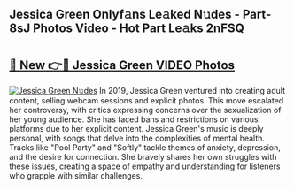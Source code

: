 ## Jessica Green Onlyf𝚊ns Le𝚊ked N𝚞des - Part-8sJ Photos Video - Hot Part Le𝚊ks 2nFSQ

# <h2><a href="http://ac32813.deff.icu/?id=Jessica+Green">🔗 New 👉🔴 Jessica Green VIDEO Photos</a></h2>

[![Jessica Green N𝚞des](https://i.imgur.com/rIISA9y.gif)](http://ac32813.deff.icu/?id=Jessica+Green)
In 2019, Jessica Green ventured into creating adult content, selling webcam sessions and explicit photos. This move escalated her controversy, with critics expressing concerns over the sexualization of her young audience. She has faced bans and restrictions on various platforms due to her explicit content. Jessica Green's music is deeply personal, with songs that delve into the complexities of mental health. Tracks like "Pool Party" and "Softly" tackle themes of anxiety, depression, and the desire for connection. She bravely shares her own struggles with these issues, creating a space of empathy and understanding for listeners who grapple with similar challenges.

